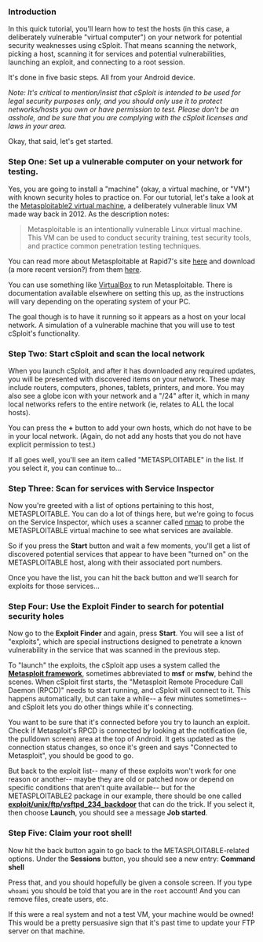 ### Introduction

In this quick tutorial, you'll learn how to test the hosts (in this case, a deliberately vulnerable "virtual computer") on your network for potential security weaknesses using cSploit.  That means scanning the network, picking a host, scanning it for services and potential vulnerabilities, launching an exploit, and connecting to a root session.

It's done in five basic steps.  All from your Android device.

*Note:  It's critical to mention/insist that cSploit is intended to be used for legal security purposes only, and you should only use it to protect networks/hosts you own or have permission to test.  Please don't be an asshole, and be sure that you are complying with the cSploit licenses and laws in your area.*

Okay, that said, let's get started.

### Step One:  Set up a vulnerable computer on your network for testing.

Yes, you are going to install a "machine" (okay, a virtual machine, or "VM") with known security holes to practice on.  For our tutorial, let's take a look at the [Metasploitable2 virtual machine](http://sourceforge.net/projects/metasploitable/files/Metasploitable2/), a deliberately vulnerable linux VM made way back in 2012.  As the description notes:

> Metasploitable is an intentionally vulnerable Linux virtual machine. This VM can be used to conduct security training, test security tools, and practice common penetration testing techniques. 

You can read more about Metasploitable at Rapid7's site [here](https://community.rapid7.com/docs/DOC-1875) and download (a more recent version?) from them [here](https://information.rapid7.com/metasploitable-download.html).

You can use something like [VirtualBox](https://www.virtualbox.org/wiki/Downloads) to run Metasploitable.  There is documentation available elsewhere on setting this up, as the instructions will vary depending on the operating system of your PC.

The goal though is to have it running so it appears as a host on your local network.  A simulation of a vulnerable machine that you will use to test cSploit's functionality.
 
### Step Two:  Start cSploit and scan the local network

When you launch cSploit, and after it has downloaded any required updates, you will be presented with discovered items on your network.  These may include routers, computers, phones, tablets, printers, and more.  You may also see a globe icon with your network and a "/24" after it, which in many local networks refers to the entire network (ie, relates to ALL the local hosts).

You can press the **+** button to add your own hosts, which do not have to be in your local network.  (Again, do not add any hosts that you do not have explicit permission to test.)

If all goes well, you'll see an item called "METASPLOITABLE" in the list.  If you select it, you can continue to...

### Step Three:  Scan for services with Service Inspector

Now you're greeted with a list of options pertaining to this host, METASPLOITABLE.  You can do a lot of things here, but we're going to focus on the Service Inspector, which uses a scanner called [nmap](https://en.wikipedia.org/wiki/Nmap) to probe the METASPLOITABLE virtual machine to see what services are available.

So if you press the **Start** button and wait a few moments, you'll get a list of discovered potential services that appear to have been "turned on" on the METASPLOITABLE host, along with their associated port numbers.

Once you have the list, you can hit the back button and we'll search for exploits for those services...

### Step Four:  Use the Exploit Finder to search for potential security holes

Now go to the **Exploit Finder** and again, press **Start**.  You will see a list of "exploits", which are special instructions designed to penetrate a known vulnerability in the service that was scanned in the previous step.

To "launch" the exploits, the cSploit app uses a system called the **[Metasploit framework](https://www.metasploit.com/)**, sometimes abbreviated to **msf** or **msfw**, behind the scenes.  When cSploit first starts, the "Metasploit Remote Procedure Call Daemon (RPCD)" needs to start running, and cSploit will connect to it.  This happens automatically, but can take a while-- a few minutes sometimes-- and cSploit lets you do other things while it's connecting.

You want to be sure that it's connected before you try to launch an exploit.  Check if Metasploit's RPCD is connected by looking at the notification (ie, the pulldown screen) area at the top of Android.  It gets updated as the connection status changes, so once it's green and says "Connected to Metasploit", you should be good to go.

But back to the exploit list-- many of these exploits won't work for one reason or another-- maybe they are old or patched now or depend on specific conditions that aren't quite available-- but for the METASPLOITABLE2 package in our example, there should be one called **[exploit/unix/ftp/vsftpd_234_backdoor](http://www.rapid7.com/db/modules/exploit/unix/ftp/vsftpd_234_backdoor)** that can do the trick.  If you select it, then choose **Launch**, you should see a message **Job started**.

### Step Five:  Claim your root shell!

Now hit the back button again to go back to the METASPLOITABLE-related options.  Under the **Sessions** button, you should see a new entry:  **Command shell**

Press that, and you should hopefully be given a console screen.  If you type `whoami` you should be told that you are in the `root` account!  And you can remove files, create users, etc.

If this were a real system and not a test VM, your machine would be owned!  This would be a pretty persuasive sign that it's past time to update your FTP server on that machine.